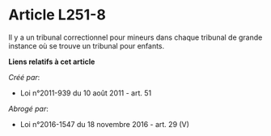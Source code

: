 # Article L251-8

Il y a un tribunal correctionnel pour mineurs dans chaque tribunal de grande instance où se trouve un tribunal pour enfants.

**Liens relatifs à cet article**

_Créé par_:

  - Loi n°2011-939 du 10 août 2011 - art. 51

_Abrogé par_:

  - Loi n°2016-1547 du 18 novembre 2016 - art. 29 (V)
